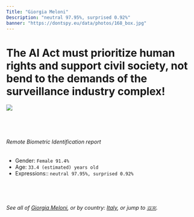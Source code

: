 ```yaml
---
Title: "Giorgia Meloni"
Description: "neutral 97.95%, surprised 0.92%"
banner: "https://dontspy.eu/data/photos/168_box.jpg"
---
```


# The AI Act must prioritize human rights and support civil society, not bend to the demands of the surveillance industry complex!

<link rel="stylesheet" type="text/css" href="/css/blog.css" />

<div class="is-fake" hidden>

_This image is **clearly fake**_, yet we [continue to collect them because the AI Act negotiations](/blog/why-deepfake/) are heading in a direction that will only make people's lives more complicated. For a more in-depth explanation, read: [Double threat: why losing the battle against Face Biometrics would fuel the proliferation of deepfakes](/blog/the-dual-threat-how-losing-the-biometric-battle-fuels-deepfake-proliferation/).


</div>

<!-- <img src="https://dontspy.eu/data/photos/54_box.jpg" /> -->
<img src="https://dontspy.eu/data/photos/168_box.jpg" />

## <br>

###### Remote Biometric Identification report

* <span class="label">Gender:</span> `Female 91.4%`
* <span class="label">Age:</span> `33.4 (estimated) years old`
* <span class="label">Expressions::</span> `neutral 97.95%, surprised 0.92%`

## <br>

###### See all of [Giorgia Meloni](/policymaker#Giorgia%20Meloni), or by country: [Italy](/country#Italy), or jump to [🇬🇷](/x/82).

## <br>
